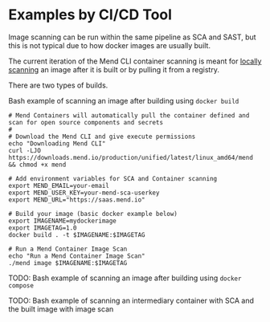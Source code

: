 # Examples by CI/CD Tool
Image scanning can be run within the same pipeline as SCA and SAST, but this is not typical due to how docker images are usually built.

The current iteration of the Mend CLI container scanning is meant for [locally scanning](https://docs.mend.io/bundle/cli/page/scan_container_images_locally_using_mend_cli.html) an image after it is built or by pulling it from a registry.

There are two types of builds. 

Bash example of scanning an image after building using ```docker build```
```shell
# Mend Containers will automatically pull the container defined and scan for open source components and secrets 
#
# Download the Mend CLI and give execute permissions
echo "Downloading Mend CLI"
curl -LJO https://downloads.mend.io/production/unified/latest/linux_amd64/mend && chmod +x mend

# Add environment variables for SCA and Container scanning
export MEND_EMAIL=your-email
export MEND_USER_KEY=your-mend-sca-userkey
export MEND_URL="https://saas.mend.io"

# Build your image (basic docker example below)
export IMAGENAME=mydockerimage
export IMAGETAG=1.0
docker build . -t $IMAGENAME:$IMAGETAG

# Run a Mend Container Image Scan
echo "Run a Mend Container Image Scan"
./mend image $IMAGENAME:$IMAGETAG
```

TODO: Bash example of scanning an image after building using ```docker compose```

TODO: Bash example of scanning an intermediary container with SCA and the built image with image scan 
